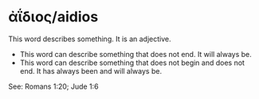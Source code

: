 # ἀΐδιος/aidios

This word describes something. It is an adjective. 

* This word can describe something that does not end. It will always be.
* This word can describe something that does not begin and does not end. It has always been and will always be.


See: Romans 1:20; Jude 1:6

